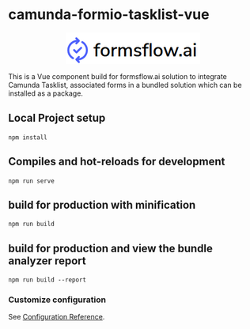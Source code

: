 # camunda-formio-tasklist-vue

<p align="center"><img src=".images/logo.png"/></p> 

This is a Vue component build for formsflow.ai solution to integrate
Camunda Tasklist, associated forms in a bundled solution which can
be installed as a package. 


## Local Project setup
```
npm install
```

## Compiles and hot-reloads for development
```
npm run serve
```

## build for production with minification
```
npm run build
```

## build for production and view the bundle analyzer report
```
npm run build --report
```

### Customize configuration
See [Configuration Reference](https://cli.vuejs.org/config/).
